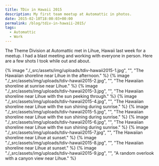 ```yaml
---
title: TDiv in Hawaii 2015
description: My first team meetup at Automattic in photos.
date: 2015-02-10T18:00:03+00:00
permalink: /blog/tdiv-in-hawaii-2015/
tags:
  - Automattic
  - Work
---
```


The Theme Division at Automattic met in Lihue, Hawaii last week for a meetup. I had a blast meeting and working with everyone in person. Here are a few shots I took while out and about.

{% image "./_src/assets/img/uploads/tdiv-hawaii2015-1.jpg", "", "The Hawaiian shoreline near Lihue in the afternoon." %}
{% image "./_src/assets/img/uploads/tdiv-hawaii2015-2.jpg", "", "The Hawaiian shoreline at sunrise near Lihue." %}
{% image "./_src/assets/img/uploads/tdiv-hawaii2015-3.jpg", "", "The Hawaiian shoreline near Lihue with the sun peeking through." %}
{% image "./_src/assets/img/uploads/tdiv-hawaii2015-4.jpg", "", "The Hawaiian shoreline near Lihue with the sun shining during sunrise." %}
{% image "./_src/assets/img/uploads/tdiv-hawaii2015-5.jpg", "", "The Hawaiian shoreline near Lihue with the sun shining during sunrise." %}
{% image "./_src/assets/img/uploads/tdiv-hawaii2015-6.jpg", "", "The Hawaiian shoreline near Lihue with the sun shining during sunrise." %}
{% image "./_src/assets/img/uploads/tdiv-hawaii2015-7.jpg", "", "The Hawaiian shoreline near Lihue at sunset." %}
{% image "./_src/assets/img/uploads/tdiv-hawaii2015-8.jpg", "", "The Hawaiian shoreline near Lihue at sunset." %}
{% image "./_src/assets/img/uploads/tdiv-hawaii2015-9.jpg", "", "A random overlook with a canyon view near Lihue." %}
